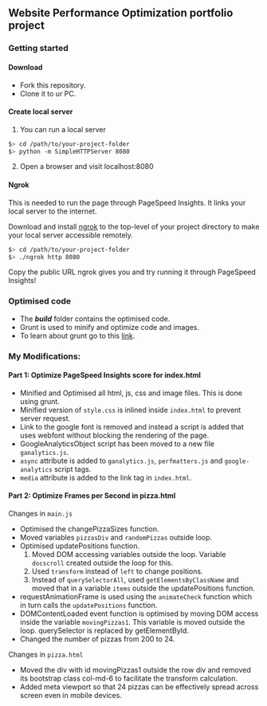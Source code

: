## Website Performance Optimization portfolio project

### Getting started

#### Download
* Fork this repository.
* Clone it to ur PC.

#### Create local server
1. You can run a local server

  ```bash
  $> cd /path/to/your-project-folder
  $> python -m SimpleHTTPServer 8080
  ```
2. Open a browser and visit localhost:8080

#### Ngrok

This is needed to run the page through PageSpeed Insights. It links your local server to the internet.

Download and install [ngrok](https://ngrok.com/) to the top-level of your project directory to make your local server accessible remotely.

  ``` bash
  $> cd /path/to/your-project-folder
  $> ./ngrok http 8080
  ```

Copy the public URL ngrok gives you and try running it through PageSpeed Insights!

### Optimised code

* The ***build*** folder contains the optimised code.
* Grunt is used to minify and optimize code and images.
* To learn about grunt go to this [link](http://gruntjs.com/getting-started).

### My Modifications:

#### Part 1: Optimize PageSpeed Insights score for index.html

* Minified and Optimised all html, js, css and image files. This is done using grunt.
* Minified version of ```style.css``` is inlined inside ```index.html``` to prevent server request.
* Link to the google font is removed and instead a script is added that uses webfont without blocking the rendering of the page.
* GoogleAnalyticsObject script has been moved to a new file ```ganalytics.js```.
* ```async``` attribute is added to ```ganalytics.js```, ```perfmatters.js``` and ```google-analytics``` script tags.
* ```media``` attribute is added to the link tag in ```index.html```.

#### Part 2: Optimize Frames per Second in pizza.html

Changes in ```main.js```
* Optimised the changePizzaSizes function.
* Moved variables ```pizzasDiv``` and ```randomPizzas``` outside loop.
* Optimised updatePositions function.
  1. Moved DOM accessing variables outside the loop. Variable ```docscroll``` created outside the loop for this.
  2. Used ```transform``` instead of ```left``` to change positions.
  3. Instead of ```querySelectorAll```, used ```getElementsByClassName``` and moved that in a variable ```items``` outside the updatePositions function.
* requestAnimationFrame is used using the ```animateCheck``` function which in turn calls the ```updatePositions``` function.
* DOMContentLoaded event function is optimised by moving DOM access inside the variable ```movingPizzas1```. This variable is moved outside the loop. querySelector is replaced by getElementById.
* Changed the number of pizzas from 200 to 24.

Changes in ```pizza.html```
* Moved the div with id movingPizzas1 outside the row div and removed its bootstrap class col-md-6 to facilitate the transform calculation.
* Added meta viewport so that 24 pizzas can be effectively spread across screen even in mobile devices.
